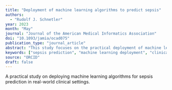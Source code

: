 ```yaml
---
title: "Deployment of machine learning algorithms to predict sepsis"
authors:
  - "Rudolf J. Schnetler"
year: 2023
month: "May"
journal: "Journal of the American Medical Informatics Association"
doi: "10.1093/jamia/ocad075"
publication_type: "journal_article"
abstract: "This study focuses on the practical deployment of machine learning algorithms for sepsis prediction in clinical environments."
keywords: ["sepsis prediction", "machine learning deployment", "clinical algorithms", "medical informatics"]
source: "ORCID"
draft: false
---
```


A practical study on deploying machine learning algorithms for sepsis prediction in real-world clinical settings.